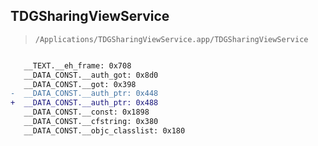 ## TDGSharingViewService

> `/Applications/TDGSharingViewService.app/TDGSharingViewService`

```diff

   __TEXT.__eh_frame: 0x708
   __DATA_CONST.__auth_got: 0x8d0
   __DATA_CONST.__got: 0x398
-  __DATA_CONST.__auth_ptr: 0x448
+  __DATA_CONST.__auth_ptr: 0x488
   __DATA_CONST.__const: 0x1898
   __DATA_CONST.__cfstring: 0x380
   __DATA_CONST.__objc_classlist: 0x180

```
